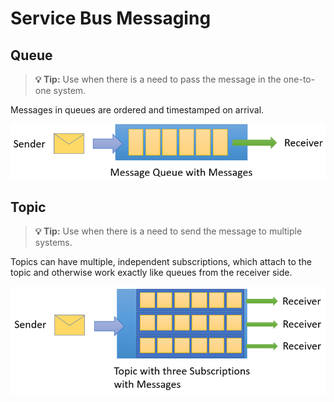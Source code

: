 # Service Bus Messaging 

## Queue
 > **💡 Tip:** Use when there is a need to pass the message in the one-to-one system. 

Messages in queues are ordered and timestamped on arrival.


![service-bus-queu](../assets/about-service-bus-queue.png "service-bus-queu")
 
## Topic
 > **💡 Tip:** Use when there is a need to send the message to multiple systems.

Topics can have multiple, independent subscriptions, which attach to the topic and otherwise work exactly like queues from the receiver side.

![service-bus-queu](../assets/about-service-bus-topic.png "service-bus-queu")